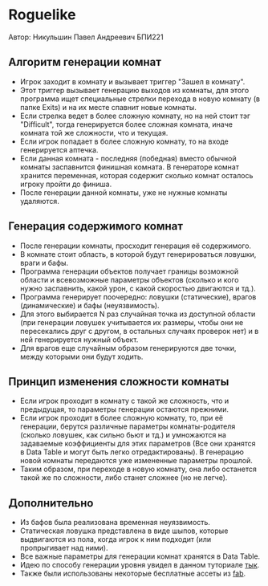# Roguelike
Автор: Никульшин Павел Андреевич БПИ221

## Алгоритм генерации комнат
 - Игрок заходит в комнату и вызывает триггер "Зашел в комнату".
 - Этот триггер вызывает генерацию выходов из комнаты, для этого программа ищет специальные стрелки перехода в новую комнату (в папке Exits) и на их месте спавнит новые комнаты.
 - Если стрелка ведет в более сложную комнату, но на ней стоит тэг "Difficult", тогда генерируется более сложная комната, иначе комната той же сложности, что и текущая.
 - Если игрок попадает в более сложную комнату, то на входе генерируется аптечка.
 - Если данная комната - последняя (победная) вместо обычной комнаты заспавнится финишная комната. В генераторе комнат хранится переменная, которая содержит сколько комнат осталось игроку пройти до финиша.
 - После генерации данной комнаты, уже не нужные комнаты удаляются.

## Генерация содержимого комнат
- После генерации комнаты, просходит генерация её содержимого.
- В комнате стоит область, в которой будут генерироваться ловушки, враги и бафы.
- Программа генерации объектов получает границы возможной области и всевозможные параметры объектов (сколько и кого нужно заспавнить, какой урон, с какой скоростью двигаются и тд.).
- Программа генерирует поочередно: ловушки (статические), врагов (динамические) и бафы (неуязвимость).
- Для этого выбирается N раз случайная точка из доступной области (при генерации ловушек учитывается их размеры, чтобы они не пересекались друг с другом, в остальных случаях проверок нет) и в ней генерируется нужный объект.
- Для врагов еще случайным образом генерируются две точки, между которыми они будут ходить.

## Принцип изменения сложности комнаты
 - Если игрок проходит в комнату с такой же сложность, что и предыдущая, то параметры генерации остаются прежними.
 - Если игрок проходит в более сложную комнату, то, при её генерации, берутся различные параметры комнаты-родителя (сколько ловушек, как сильно бьют и тд.) и умножаются на задаваемые коэффициенты для этих параметров (Все они хранятся в Data Table и могут быть легко отредактированы). В генерацию новой комнаты передаются уже измененные параметры прошлой.
 - Таким образом, при переходе в новую комнату, она либо останется такой же по сложности, либо станет сложнее (но не легче).

## Дополнительно
 - Из бафов была реализована временная неуязвимость.
 - Статическая ловушка представлена в виде шыпов, которые выдвигаются из пола, когда игрок к ним подходит (или пропрыгивает над ними).
 - Все важные параметры для генерации комнат хранятся в Data Table.
 - Идею по способу генерации уровня увидел в данном туториале [тык](https://youtu.be/4ddbnQIuwAM?si=0LaaWow4x9I7oR5Q).
 - Также были использованы некоторые бесплатные ассеты из [fab](https://www.fab.com/).
